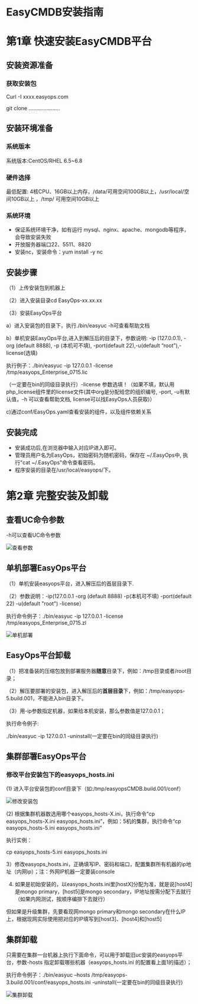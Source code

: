 EasyCMDB安装指南
================

第1章 快速安装EasyCMDB平台
==========================

安装资源准备
------------

### 获取安装包

Curl -I xxxx.easyops.com

git clone …………………

安装环境准备
------------

### 系统版本

系统版本:CentOS/RHEL 6.5\~6.8

### 硬件选择

 最低配置: 4核CPU、16GB以上内存，/data/可用空间100GB以上，/usr/local/空间10GB以上 ，/tmp/ 可用空间10GB以上

### 系统环境

- 保证系统环境干净，如有运行 mysql、nginx、apache、mongodb等程序，会导致安装失败
- 开放服务器端口22、5511、8820
- 安装nc，安装命令：yum install -y nc

安装步骤
--------

（1）上传安装包到机器上

（2）进入安装目录cd EasyOps-xx.xx.xx

（3）安装EasyOps平台

a）进入安装包的目录下，执行./bin/easyuc -h可查看帮助文档

b）单机安装EasyOps平台,进入到解压后的目录下，参数说明: -ip (127.0.0.1), -org
(default 8888), -p (本机可不填), -port(default 22),-u(default
“root”),-license(选填)

执行例子：./bin/easyuc -ip 127.0.0.1 -license /tmp/easyops_Enterprise_0715.lic

（一定要在bin的同级目录执行）-license
参数选填！（如果不填，默认用php_license组件里的license文件(其中org是分配给您的组织编号,
-port, -u有默认值，-h 可以查看帮助文档, license可以找EasyOps人员获取)）

c)通过conf/EasyOps.yaml查看安装的组件，以及组件依赖关系

安装完成
--------

- 安装成功后,在浏览器中输入对应IP进入即可。
- 管理员用户名为EasyOps，初始密码为随机密码，保存在 \~/.EasyOps中, 执行"cat
    \~/.EasyOps"命令查看密码。
- 程序安装的目录在/usr/local/easyops/下。

第2章 完整安装及卸载
==============

查看UC命令参数
--------------

-h可以查看UC命令参数

![查看参数](https://github.com/easycmdb/easycmdb/blob/master/img/uc命令参数1.png)

单机部署EasyOps平台
-------------------

（1）单机安装easyops平台，进入解压后的首层目录下.

（2）参数说明：-ip(127.0.0.1 -org (default 8888) -p(本机可不填) -port(default
22) -u(default "root") -license）

执行命令例子：./bin/easyuc -ip 127.0.0.1 -license
/tmp/easyops_Enterprise_0715.zl

![单机部署](https://github.com/easycmdb/easycmdb/blob/master/img/单机部署.png)

## EasyOps平台卸载

（1）把准备装的压缩包放到部署服务器**随意**目录下，例如：/tmp目录或者/root目录；

（2）解压要部署的安装包，进入解压后的**首层目录**下，例如：/tmp/easyops-5.build.001，不能进入bin目录下。

（3）用-ip参数指定机器，如果给本机安装，那么参数值是127.0.0.1；

执行命令例子:

./bin/easyuc -ip 127.0.0.1 -uninstall(一定要在bin的同级目录执行)

集群部署EasyOps平台
-------------------

### 修改平台安装包下的easyops_hosts.ini

(1) 进入平台安装包的conf目录下（如:/tmp/easyopsCMDB.build.001/conf）

![修改安装包](https://github.com/easycmdb/easycmdb/blob/master/img/修改平台安装包.png)

(2) 根据集群机器数选用哪个easyops_hosts-X.ini，执行命令“cp easyops_hosts-X.ini
easyops_hosts.ini”，例如：5机的集群，执行命令“cp easyops_hosts-5.ini
easyops_hosts.ini”

执行实例：

cp easyops_hosts-5.ini easyops_hosts.ini

3）修改easyops_hosts.ini，正确填写IP、密码和端口，配置集群所有机器的ip地址（内网ip）；注：外网IP机器一定要装console

4) 如果是初始安装的，以easyops_hosts.ini里[hostX]分配为准，就是说[host4]是mongo
primary，[host5]是mongo
secondary，IP地址按需分配下去就行（如果内网测试，按顺序编排下去就行）

但如果是升级集群，先要看现网mongo
primary和mongo secondary在什么IP上，根据现网实际使用把对应的IP填写到[host3]、[host4]和[host5]

## 集群卸载

只需要在集群一台机器上执行下面命令，可以用于卸载旧uc安装的easyops平台，参数-hosts
指定卸载哪些机器（easyops_hosts.ini 的配置看上面1的描述）；

执行命令例子：./bin/easyuc –hosts
/tmp/easyops-3.build.001/conf/easyops_hosts.ini
-uninstall(一定要在bin的同级目录执行)

![集群卸载](https://github.com/easycmdb/easycmdb/blob/master/img/集群卸载.png)
